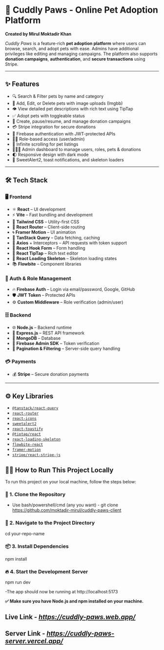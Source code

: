 # 🐾 Cuddly Paws - Online Pet Adoption Platform

**Created by Mirul Moktadir Khan**

*Cuddly Paws* is a feature-rich **pet adoption platform** where users can browse, search, and adopt pets with ease. Admins have additional privileges like editing and managing campaigns. The platform also supports **donation campaigns**, **authentication**, and **secure transactions** using Stripe.

---

## ✨ Features

- 🔍 Search & Filter pets by name and category
- 🐶 Add, Edit, or Delete pets with image uploads (Imgbb)
- 👁️ View detailed pet descriptions with rich text using TipTap
- ✅ Adopt pets with toggleable status
- 💝 Create, pause/resume, and manage donation campaigns
- 💳 Stripe integration for secure donations
- 🔐 Firebase authentication with JWT-protected APIs
- 👨‍💼 Role-based access (user/admin)
- 🔄 Infinite scrolling for pet listings
- 🧑‍🤝‍🧑 Admin dashboard to manage users, roles, pets & donations
- 🌓 Responsive design with dark mode
- 🔔 SweetAlert2, toast notifications, and skeleton loaders

---

## 🛠️ Tech Stack

### 🖥️ Frontend

- ⚛️ **React** – UI development
- ⚡ **Vite** – Fast bundling and development
- 🎨 **Tailwind CSS** – Utility-first CSS
- 🚦 **React Router** – Client-side routing
- 🌀 **Framer Motion** – UI animation
- 🧠 **TanStack Query** – Data fetching, caching
- 🔌 **Axios** + Interceptors – API requests with token support
- 📝 **React Hook Form** – Form handling
- 💬 **React TipTap** – Rich text editor
- 🦴 **React Loading Skeleton** – Skeleton loading states
- 📚 **Flowbite** – Component libraries

### 🔐 Auth & Role Management

- 🔥 **Firebase Auth** – Login via email/password, Google, GitHub
- 🛡️ **JWT Token** – Protected APIs
- ⚙️ **Custom Middleware** – Role verification (admin/user)

### 🗄️ Backend

- 🌐 **Node.js** – Backend runtime
- 🚂 **Express.js** – REST API framework
- 🍃 **MongoDB** – Database
- 🧪 **Firebase Admin SDK** – Token verification
- 🔁 **Pagination & Filtering** – Server-side query handling

### 💳 Payments

- 💰 **Stripe** – Secure donation payments

---

## ⚙️ Key Libraries

- [`@tanstack/react-query`](https://tanstack.com/query/latest)
- [`react-router`](https://reactrouter.com/)
- [`react-icons`](https://react-icons.github.io/react-icons/)
- [`sweetalert2`](https://sweetalert2.github.io/)
- [`react-toastify`](https://github.com/fkhadra/react-toastify)
- [`@tiptap/react`](https://tiptap.dev/)
- [`react-loading-skeleton`](https://www.npmjs.com/package/react-loading-skeleton)
- [`flowbite-react`](https://flowbite-react.com/)
- [`framer-motion`](https://www.framer.com/motion/)
- [`stripe/react-stripe-js`](https://stripe.com/docs/js)


## 🧑‍💻 How to Run This Project Locally
To run this project on your local machine, follow the steps below:

### 📁 1. Clone the Repository
- Use bash/powershell/cmd (any you want) -
git clone https://github.com/moktadir-mirul/cuddly-paws-client
### 📂 2. Navigate to the Project Directory
cd your-repo-name
### 📦 3. Install Dependencies
npm install
### 🔥 4. Start the Development Server
npm run dev

-The app should now be running at http://localhost:5173

**✅ Make sure you have Node.js and npm installed on your machine.**

## Live Link - ***https://cuddly-paws.web.app/***
## Server Link - ***https://cuddly-paws-server.vercel.app/***


